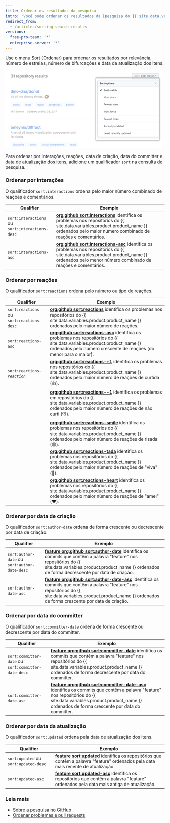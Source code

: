 ```yaml
---
title: Ordenar os resultados da pesquisa
intro: 'Você pode ordenar os resultados da [pesquisa do {{ site.data.variables.product.product_name }}](/articles/searching-on-github) usando o menu Sort (Ordenar) ou adicionando um qualificador "sort" na consulta.'
redirect_from:
  - /articles/sorting-search-results
versions:
  free-pro-team: '*'
  enterprise-server: '*'
---
```


Use o menu Sort (Ordenar) para ordenar os resultados por relevância, número de estrelas, número de bifurcações e data da atualização dos itens.

  ![Menu com opções para ordenar os resultados da pesquisa](/assets/images/help/search/repo-search-sort.png)

Para ordenar por interações, reações, data de criação, data do committer e data de atualização dos itens, adicione um qualificador `sort` na consulta de pesquisa.

### Ordenar por interações

O qualificador `sort:interactions` ordena pelo maior número combinado de reações e comentários.

| Qualifier                                       | Exemplo                                                                                                                                                                                                                                                                                        |
| ----------------------------------------------- | ---------------------------------------------------------------------------------------------------------------------------------------------------------------------------------------------------------------------------------------------------------------------------------------------- |
| `sort:interactions` ou `sort:interactions-desc` | [**org:github sort:interactions**](https://github.com/search?q=org%3Agithub+sort%3Ainteractions&type=Issues) identifica os problemas nos repositórios do {{ site.data.variables.product.product_name }} ordenados pelo maior número combinado de reações e comentários.                        |
| `sort:interactions-asc`                         | [**org:github sort:interactions-asc**](https://github.com/search?utf8=%E2%9C%93&q=org%3Agithub+sort%3Ainteractions-asc&type=Issues) identifica os problemas nos repositórios do {{ site.data.variables.product.product_name }} ordenados pelo menor número combinado de reações e comentários. |

### Ordenar por reações

O qualificador `sort:reactions` ordena pelo número ou tipo de reações.

| Qualifier                                 | Exemplo                                                                                                                                                                                                                                                                                  |
| ----------------------------------------- | ---------------------------------------------------------------------------------------------------------------------------------------------------------------------------------------------------------------------------------------------------------------------------------------- |
| `sort:reactions` ou `sort:reactions-desc` | [**org:github sort:reactions**](https://github.com/search?q=org%3Agithub+sort%3Areactions&type=Issues) identifica os problemas nos repositórios do {{ site.data.variables.product.product_name }} ordenados pelo maior número de reações.                                                |
| `sort:reactions-asc`                      | [**org:github sort:reactions-asc**](https://github.com/search?q=org%3Agithub+sort%3Areactions-asc&type=Issues) identifica os problemas nos repositórios do {{ site.data.variables.product.product_name }} ordenados pelo número crescente de reações (do menor para o maior).            |
| <code>sort:reactions-<em>reaction</em></code>                 | [**org:github sort:reactions-+1**](https://github.com/search?q=org%3Agithub+sort%3Areactions-%2B1&type=Issues) identifica os problemas nos repositórios do {{ site.data.variables.product.product_name }} ordenados pelo maior número de reações de curtida (:+1:).                      |
|                                           | [**org:github sort:reactions--1**](https://github.com/search?utf8=%E2%9C%93&q=org%3Agithub+sort%3Areactions--1&type=Issues) identifica os problemas em repositórios do {{ site.data.variables.product.product_name }} ordenados pelo maior número de reações de não curti (:-1:).        |
|                                           | [**org:github sort:reactions-smile**](https://github.com/search?utf8=%E2%9C%93&q=org%3Agithub+sort%3Areactions-smile&type=Issues) identifica os problemas nos repositórios do {{ site.data.variables.product.product_name }} ordenados pelo maior número de reações de risada (:smile:). |
|                                           | [**org:github sort:reactions-tada**](https://github.com/search?utf8=%E2%9C%93&q=org%3Agithub+sort%3Areactions-tada&type=Issues) identifica os problemas nos repositórios do {{ site.data.variables.product.product_name }} ordenados pelo maior número de reações de "viva" (:tada:).    |
|                                           | [**org:github sort:reactions-heart**](https://github.com/search?utf8=%E2%9C%93&q=org%3Agithub+sort%3Areactions-heart&type=Issues) identifica os problemas nos repositórios do {{ site.data.variables.product.product_name }} ordenados pelo maior número de reações de "amei" (:heart:). |

### Ordenar por data de criação

O qualificador `sort:author-date` ordena de forma crescente ou decrescente por data de criação.

| Qualifier                                     | Exemplo                                                                                                                                                                                                                                                                                                                      |
| --------------------------------------------- | ---------------------------------------------------------------------------------------------------------------------------------------------------------------------------------------------------------------------------------------------------------------------------------------------------------------------------- |
| `sort:author-date` ou `sort:author-date-desc` | [**feature org:github sort:author-date**](https://github.com/search?utf8=%E2%9C%93&q=feature+org%3Agithub+sort%3Aauthor-date&type=Commits) identifica os commits que contêm a palavra "feature" nos repositórios do {{ site.data.variables.product.product_name }} ordenados de forma decrescente por data de criação.       |
| `sort:author-date-asc`                        | [**feature org:github sort:author-date-asc**](https://github.com/search?utf8=%E2%9C%93&q=feature+org%3Agithub+sort%3Aauthor-date-asc&type=Commits) identifica os commits que contêm a palavra "feature" nos repositórios do {{ site.data.variables.product.product_name }} ordenados de forma crescente por data de criação. |

### Ordenar por data do committer

O qualificador `sort:committer-date` ordena de forma crescente ou decrescente por data do committer.

| Qualifier                                           | Exemplo                                                                                                                                                                                                                                                                                                                              |
| --------------------------------------------------- | ------------------------------------------------------------------------------------------------------------------------------------------------------------------------------------------------------------------------------------------------------------------------------------------------------------------------------------ |
| `sort:committer-date` ou `sort:committer-date-desc` | [**feature org:github sort:committer-date**](https://github.com/search?utf8=%E2%9C%93&q=feature+org%3Agithub+sort%3Acommitter-date&type=Commits) identifica os commits que contêm a palavra "feature" nos repositórios do {{ site.data.variables.product.product_name }} ordenados de forma decrescente por data do committer.       |
| `sort:committer-date-asc`                           | [**feature org:github sort:committer-date-asc**](https://github.com/search?utf8=%E2%9C%93&q=feature+org%3Agithub+sort%3Acommitter-date-asc&type=Commits) identifica os commits que contêm a palavra "feature" nos repositórios do {{ site.data.variables.product.product_name }} ordenados de forma crescente por data do committer. |

### Ordenar por data da atualização

O qualificador `sort:updated` ordena pela data de atualização dos itens.

| Qualifier                             | Exemplo                                                                                                                                                                                                                           |
| ------------------------------------- | --------------------------------------------------------------------------------------------------------------------------------------------------------------------------------------------------------------------------------- |
| `sort:updated` ou `sort:updated-desc` | [**feature sort:updated**](https://github.com/search?utf8=%E2%9C%93&q=feature+sort%3Aupdated&type=Repositories) identifica os repositórios que contêm a palavra "feature" ordenados pela data mais recente de atualização.        |
| `sort:updated-asc`                    | [**feature sort:updated-asc**](https://github.com/search?utf8=%E2%9C%93&q=feature+sort%3Aupdated-asc&type=Repositories) identifica os repositórios que contêm a palavra "feature" ordenados pela data mais antiga de atualização. |

### Leia mais

- [Sobre a pesquisa no GitHub](/articles/about-searching-on-github)
- [Ordenar problemas e pull requests](/articles/sorting-issues-and-pull-requests/)
